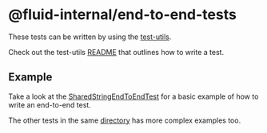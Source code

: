 # @fluid-internal/end-to-end-tests

These tests can be written by using the [test-utils](../test-utils/src).

Check out the test-utils [README](../test-utils/README.md) that outlines how to write a test.

## Example
Take a look at the [SharedStringEndToEndTest](src/test/sharedStringEndToEndTests.spec.ts) for a basic example of how to write an end-to-end test.

The other tests in the same [directory](src/test) has more complex examples too.